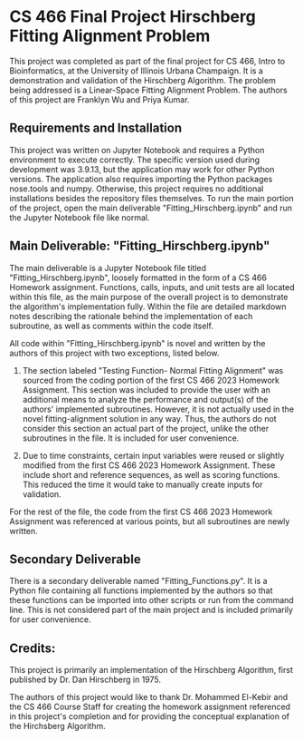 # CS 466 Final Project Hirschberg Fitting Alignment Problem
This project was completed as part of the final project for CS 466, Intro to Bioinformatics, at the University of Illinois Urbana Champaign. It is a demonstration and validation of the Hirschberg Algorithm. The problem being addressed is a Linear-Space Fitting Alignment Problem. The authors of this project are Franklyn Wu and Priya Kumar.

## Requirements and Installation
This project was written on Jupyter Notebook and requires a Python environment to execute correctly. The specific version used during development was 3.9.13, but the application may work for other Python versions. The application also requires importing the Python packages nose.tools and numpy. Otherwise, this project requires no additional installations besides the repository files themselves. To run the main portion of the project, open the main deliverable "Fitting_Hirschberg.ipynb" and run the Jupyter Notebook file like normal.

## Main Deliverable: "Fitting_Hirschberg.ipynb"
The main deliverable is a Jupyter Notebook file titled "Fitting_Hirschberg.ipynb", loosely formatted in the form of a CS 466 Homework assignment. Functions, calls, inputs, and unit tests are all located within this file, as the main purpose of the overall project is to demonstrate the algorithm's implementation fully. Within the file are detailed markdown notes describing the rationale behind the implementation of each subroutine, as well as comments within the code itself. 

All code within "Fitting_Hirschberg.ipynb" is novel and written by the authors of this project with two exceptions, listed below.

1) The section labeled "Testing Function- Normal Fitting Alignment" was sourced from the coding portion of the first CS 466 2023 Homework Assignment. This section was included to provide the user with an additional means to analyze the performance and output(s) of the authors' implemented subroutines. However, it is not actually used in the novel fitting-alignment solution in any way. Thus, the authors do not consider this section an actual part of the project, unlike the other subroutines in the file. It is included for user convenience. 

2) Due to time constraints, certain input variables were reused or slightly modified from the first CS 466 2023 Homework Assignment. These include short and reference sequences, as well as scoring functions. This reduced the time it would take to manually create inputs for validation. 

For the rest of the file, the code from the first CS 466 2023 Homework Assignment was referenced at various points, but all subroutines are newly written. 

## Secondary Deliverable
There is a secondary deliverable named "Fitting_Functions.py". It is a Python file containing all functions implemented by the authors so that these functions can be imported into other scripts or run from the command line. This is not considered part of the main project and is included primarily for user convenience.

## Credits:
This project is primarily an implementation of the Hirschberg Algorithm, first published by Dr. Dan Hirschberg in 1975. 

The authors of this project would like to thank Dr. Mohammed El-Kebir and the CS 466 Course Staff for creating the homework assignment referenced in this project's completion and for providing the conceptual explanation of the Hirchsberg Algorithm.
